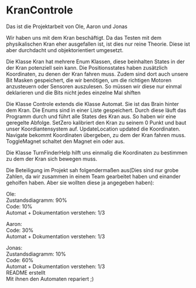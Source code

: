 # KranControle

Das ist die Projektarbeit von Ole, Aaron und Jonas

Wir haben uns mit dem Kran beschäftigt.
Da das Testen mit dem physikalischen Kran eher ausgefallen ist, ist dies nur reine Theorie. Diese ist aber durchdacht und objektorientiert umgesetzt.<br>

Die Klasse Kran hat mehrere Enum Klassen, diese beinhalten States in der der Kran potenziell sein kann. Die Positionsstates haben zusätzlich Koordinaten, zu denen der Kran fahren muss. Zudem sind dort auch unsere Bit Masken gespeichert, die wir benötigen, um die richtigen Motoren anzusteuern oder Sensoren auszulesen. So müssen wir diese nur einmal deklarieren und die Bits nicht jedes einzelne Mal shiften<br>

Die Klasse Controle extends die Klasse Automat. Sie ist das Brain hinter dem Kran. Die Enums sind in einer Liste gespeichert. Durch diese läuft das Programm durch und führt alle States des Kran aus. So haben wir eine geregelte Abfolge. SetZero kalibriert den Kran zu seinem 0 Punkt und baut unser Koordiantensystem auf. UpdateLocation updated die Koordinaten. Navigate bekommt Koordinaten übergeben, zu dem der Kran fahren muss. ToggleMagnet schaltet den Magnet ein oder aus.<br>

Die Klasse TurnFinderHelp hilft uns einmalig die Koordinaten zu bestimmen zu dem der Kran sich bewegen muss.<br>

Die Beteiligung im Projekt sah folgendermaßen aus(Dies sind nur grobe Zahlen, da wir zusammen in einem Team gearbeitet haben und einander geholfen haben. Aber sie wollten diese ja angegeben haben):

Ole:<br>
Zustandsdiagramm: 90%<br>
Code: 10%<br>
Automat + Dokumentation verstehen: 1/3<br>

Aaron:<br>
Code: 30%<br>
Automat + Dokumentation verstehen: 1/3<br>

Jonas:<br>
Zustandsdiagramm: 10%<br>
Code: 60%<br>
Automat + Dokumentation verstehen: 1/3<br>
README erstellt<br>
Mit ihnen den Automaten repariert ;)
  
